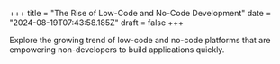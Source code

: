 +++
title = "The Rise of Low-Code and No-Code Development"
date = "2024-08-19T07:43:58.185Z"
draft = false
+++

  Explore the growing trend of low-code and no-code platforms that are empowering non-developers to build applications quickly.
        